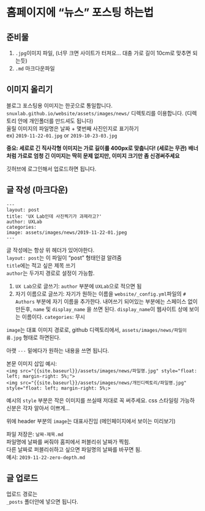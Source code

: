 # 홈페이지에 “뉴스” 포스팅 하는법
## 준비물
1. `.jpg`이미지 파일, (너무 크면 사이트가 터져요... 대충 가로 길이 10cm로 맞추면 되는듯)
2. `.md` 마크다운파일

## 이미지 올리기
블로그 포스팅용 이미지는 한곳으로 통일합니다.  
`snuxlab.github.io/website/assets/images/news/` 디렉토리를 이용합니다. 
(디렉토리 안에 개인폴더를 만드셔도 됩니다)   
올릴 이미지의 파일명은 날짜 + 몇번째 사진인지로 표기하기  
ex) `2019-11-22-01.jpg` or `2019-10-23-03.jpg`  

**중요: 세로로 긴 직사각형 이미지는 가로 길이를 400px로 맞춥니다! (세로는 무관)**
**배너처럼 가로로 엄청 긴 이미지는 딱히 문제 없지만, 이미지 크기만 좀 신경써주세요**

깃허브에 로그인해서 업로드하면 됩니다.  

## 글 작성 (마크다운)
```
---
layout: post
title: 'UX Lab인데 사진찍기가 과제라고?'
author: UXLab
categories: 
image: assets/images/news/2019-11-22-01.jpeg
---
```

글 작성에는 항상 위 헤더가 있어야한다.  
`layout: post`는 이 파일이 “post” 형태인걸 알려줌  
`title`에는 적고 싶은 제목 쓰기  
`author`는 두가지 경로로 설정이 가능함.
1. `UX Lab`으로 글쓰기: `author` 부분에 `UXLab`으로 적으면 됨
2. 자기 이름으로 글쓰기: 자기가 원하는 이름을 `website/_config.yml`파일의 `# Authors` 부분에 자기 이름을 추가한다. 내어쓰기 되어있는 부분에는 스페이스 없이 만든후, `name` 및 `display_name` 을 쓰면 된다. `display_name`이 웹사이트 상에 보이는 이름이다.
`categories`: 무시  

`image`는 대표 이미지 경로로, github 디렉토리에서, `assets/images/news/파일이름.jpg` 형태로 하면된다.  

아랫 `---` 밑에다가 원하는 내용을 쓰면 됩니다.  

본문 이미지 삽입 예시:  
`<img src="{{site.baseurl}}/assets/images/news/파일명.jpg" style="float: left; margin-right: 5%;">`  
`<img src="{{site.baseurl}}/assets/images/news/개인디렉토리/파일명.jpg" style="float: left; margin-right: 5%;>`  

예시의 `style` 부분은 작은 이미지를 쓰실때 저대로 꼭 써주세요. 
css 스타일링 가능하신분은 각자 알아서 이쁘게...

위에 header 부분의 `image`는 대표사진임 (메인페이지에서 보이는 미리보기)  

파일 저장은: `날짜-제목.md`  
파일명에 날짜를 써줘야 홈피에서 퍼블리쉬 날짜가 찍힘.  
다른 날짜로 퍼블리쉬하고 싶으면 파일명의 날짜를 바꾸면 됨.  
예시: `2019-11-22-zero-depth.md`  

## 글 업로드
업로드 경로는  
`_posts` 폴더안에 넣으면 됩니다.


